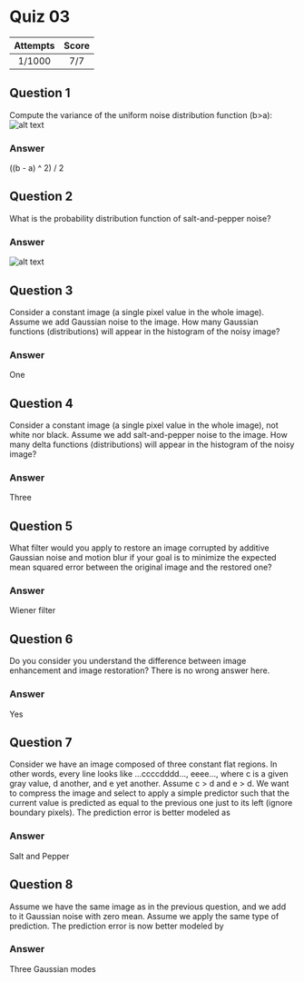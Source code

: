 Quiz 03  
=======  

|Attempts|Score|  
|:------:|:---:|  
|  1/1000|  7/7|  

Question 1  
----------  
Compute the variance of the uniform noise distribution function (b>a):  
![alt text](https://github.com/UtkarshPathrabe/Image-and-Video-Processing--From-Mars-to-Hollywood-with-a-stop-at-the-Hospital--Duke-University/blob/master/Weekly%20Quizzes/Quiz%2004/Quiz04Ques01.png "Mask")  

### Answer  
((b - a) ^ 2) / 2  

Question 2  
----------  
What is the probability distribution function of salt-and-pepper noise?  

### Answer  
![alt text](https://github.com/UtkarshPathrabe/Image-and-Video-Processing--From-Mars-to-Hollywood-with-a-stop-at-the-Hospital--Duke-University/blob/master/Weekly%20Quizzes/Quiz%2004/Quiz04Ques02.png "Mask")  

Question 3
----------  
Consider a constant image (a single pixel value in the whole image). Assume we add Gaussian noise to the image. How many Gaussian functions (distributions) will appear in the histogram of the noisy image?  

### Answer  
One  

Question 4
----------  
Consider a constant image (a single pixel value in the whole image), not white nor black. Assume we add salt-and-pepper noise to the image. How many delta functions (distributions) will appear in the histogram of the noisy image?  

### Answer  
Three  

Question 5
----------  
What filter would you apply to restore an image corrupted by additive Gaussian noise and motion blur if your goal is to minimize the expected mean squared error between the original image and the restored one?  

### Answer  
Wiener filter   

Question 6
----------  
Do you consider you understand the difference between image enhancement and image restoration? There is no wrong answer here.  

### Answer  
Yes  

Question 7
----------
Consider we have an image composed of three constant flat regions. In other words, every line looks like ...ccccdddd..., eeee..., where c is a given gray value, d another, and e yet another. Assume c > d and e > d. We want to compress the image and select to apply a simple predictor such that the current value is predicted as equal to the previous one just to its left (ignore boundary pixels). The prediction error is better modeled as  

### Answer  
Salt and Pepper  

Question 8
----------  
Assume we have the same image as in the previous question, and we add to it Gaussian noise with zero mean. Assume we apply the same type of prediction. The prediction error is now better modeled by  

### Answer  
Three Gaussian modes  